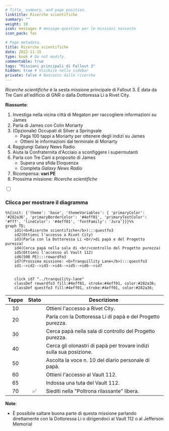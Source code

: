 ```yaml
---
# Title, summary, and page position.
linktitle: Ricerche scientifiche
summary: ""
weight: 10
icon: messages # message-question per le missioni nascoste
icon_pack: fas

# Page metadata.
title: Ricerche scientifiche
date: 2022-11-15
type: book # Do not modify.
commentable: true
tags: "Missioni principali di Fallout 3"
hidden: true # Visibile nella sidebar
private: false # Nascosto dalle ricerche
---
```


<div class="fo3">

*Ricerche scientifiche* è la sesta missione principale di Fallout 3. È data da Tre Cani all'edificio di GNR o dalla Dottoressa Li a Rivet City.

**Riassunto**:
1. Investiga nella vicina città di Megaton per raccogliere informazioni su James
2. Parla di James con Colin Moriarty
3. (Opzionale) Occupati di Silver a Springvale
   - Paga 100 tappi a Moriarty per ottenere degli indizi su James
   - Ottieni le informazioni dal terminale di Moriarty
4. Raggiungi Galaxy News Radio
5. Aiuta la Confraternita d'Acciaio a sconfiggere i supermutanti
6. Parla con Tre Cani a proposito di James
   - Supera una sfida Eloquenza
   - Completa *Galaxy News Radio*
7. Ricompensa: **vari PE**
8. Prossima missione: *Ricerche scientifiche*

<section class="chart-collapse">
<input type="checkbox" name="collapse2" id="handle2">
<h3 class="handle">
<label for="handle2">Clicca per mostrare il diagramma</label>
</h3>
<div class="content">

```mermaid
%%{init: {'theme': 'base', 'themeVariables': { 'primaryColor': '#282a36', 'primaryBorderColor': '#4eff01', 'primaryTextColor': '#fff', 'lineColor': '#4eff01', 'fontFamily': 'Jura'}}}%%
graph TD;
    id1(<b>Ricerche scientifiche</b>):::questfo3
    id2(Ottieni l'accesso a Rivet City)
    id3(Parla con la Dottoressa Li <br/>di papà e del Progetto purezza)
    id4(Cerca papà nella sala di <br/>controllo del Progetto purezza)
    id5(Ottieni l'accesso al Vault 112)  
    id6(500 PE):::rewardfo3
    id7(Prossima missione: <b>Tranquillity Lane</b>):::questfo3
    id1-->id2-->id3-->id4-->id5-->id6-->id7
    
    
    click id7 "../tranquility-lane"
    classDef rewardfo3 fill:#4eff01, stroke:#4eff01, color:#282a36;
    classDef questfo3 fill:#4eff01, stroke:#4eff01, color:#282a36;
```

</div>
</section>

| Tappe |       Stato        | Descrizione                                                         |
| :---: | :----------------: | ------------------------------------------------------------------- |
|  10     |                    | Ottieni l'accesso a Rivet City.                                     |
|  20     |                    | Parla con la Dottoressa Li di papà e del Progetto purezza.          |
|  30     |                    | Cerca papà nella sala di controllo del Progetto purezza.            |
| 40      |                    | Cerca gli olonastri di papà per trovare indizi sulla sua posizione. |
|  50     |                    | Ascolta la voce n. 10 del diario personale di papà.                 |
|  60     |                    | Ottieni l'accesso al Vault 112.                                     |
| 65      |                    | Indossa una tuta del Vault 112.                                     |
| 70      | :white_check_mark: | Siediti nella "Poltrona rilassante" libera.                         |

**Note**:
- È possibile saltare buona parte di questa missione parlando direttamente con la Dottoressa Li o dirigendoci al Vault 112 o al Jefferson Memorial


</div>